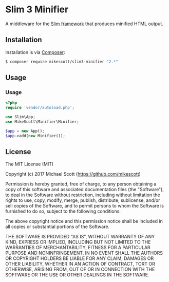 # Slim 3 Minifier
A middleware for the [Slim framework](https://github.com/slimphp/Slim/) that produces minified HTML output.

## Installation

Installation is via [Composer](https://getcomposer.org/):

```bash
$ composer require mikescott/slim3-minifier "2.*"
```

## Usage

### Usage

```php
<?php
require 'vendor/autoload.php';

use Slim\App;
use MikeScott\Minifier\Minifier;

$app = new App();
$app->add(new Minifier());
```

## License
The MIT License (MIT)

Copyright (c) 2017 Michael Scott (https://github.com/mikescott)

Permission is hereby granted, free of charge, to any person obtaining a copy
of this software and associated documentation files (the "Software"), to deal
in the Software without restriction, including without limitation the rights
to use, copy, modify, merge, publish, distribute, sublicense, and/or sell
copies of the Software, and to permit persons to whom the Software is
furnished to do so, subject to the following conditions:

The above copyright notice and this permission notice shall be included in all
copies or substantial portions of the Software.

THE SOFTWARE IS PROVIDED "AS IS", WITHOUT WARRANTY OF ANY KIND, EXPRESS OR
IMPLIED, INCLUDING BUT NOT LIMITED TO THE WARRANTIES OF MERCHANTABILITY,
FITNESS FOR A PARTICULAR PURPOSE AND NONINFRINGEMENT. IN NO EVENT SHALL THE
AUTHORS OR COPYRIGHT HOLDERS BE LIABLE FOR ANY CLAIM, DAMAGES OR OTHER
LIABILITY, WHETHER IN AN ACTION OF CONTRACT, TORT OR OTHERWISE, ARISING FROM,
OUT OF OR IN CONNECTION WITH THE SOFTWARE OR THE USE OR OTHER DEALINGS IN THE
SOFTWARE.

